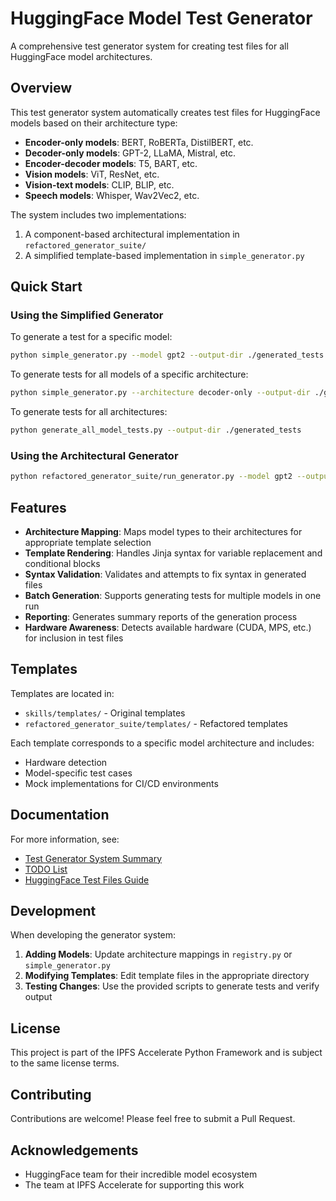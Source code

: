 # HuggingFace Model Test Generator

A comprehensive test generator system for creating test files for all HuggingFace model architectures.

## Overview

This test generator system automatically creates test files for HuggingFace models based on their architecture type:

- **Encoder-only models**: BERT, RoBERTa, DistilBERT, etc.
- **Decoder-only models**: GPT-2, LLaMA, Mistral, etc.
- **Encoder-decoder models**: T5, BART, etc.
- **Vision models**: ViT, ResNet, etc.
- **Vision-text models**: CLIP, BLIP, etc.
- **Speech models**: Whisper, Wav2Vec2, etc.

The system includes two implementations:
1. A component-based architectural implementation in `refactored_generator_suite/`
2. A simplified template-based implementation in `simple_generator.py`

## Quick Start

### Using the Simplified Generator

To generate a test for a specific model:

```bash
python simple_generator.py --model gpt2 --output-dir ./generated_tests
```

To generate tests for all models of a specific architecture:

```bash
python simple_generator.py --architecture decoder-only --output-dir ./generated_tests --limit 3
```

To generate tests for all architectures:

```bash
python generate_all_model_tests.py --output-dir ./generated_tests
```

### Using the Architectural Generator

```bash
python refactored_generator_suite/run_generator.py --model gpt2 --output-dir ./generated_tests
```

## Features

- **Architecture Mapping**: Maps model types to their architectures for appropriate template selection
- **Template Rendering**: Handles Jinja syntax for variable replacement and conditional blocks
- **Syntax Validation**: Validates and attempts to fix syntax in generated files
- **Batch Generation**: Supports generating tests for multiple models in one run
- **Reporting**: Generates summary reports of the generation process
- **Hardware Awareness**: Detects available hardware (CUDA, MPS, etc.) for inclusion in test files

## Templates

Templates are located in:
- `skills/templates/` - Original templates
- `refactored_generator_suite/templates/` - Refactored templates

Each template corresponds to a specific model architecture and includes:
- Hardware detection
- Model-specific test cases
- Mock implementations for CI/CD environments

## Documentation

For more information, see:
- [Test Generator System Summary](TEST_GENERATOR_SYSTEM_SUMMARY.md)
- [TODO List](TEST_GENERATOR_TODO.md)
- [HuggingFace Test Files Guide](HF_TEST_IMPLEMENTATION_CHECKLIST.md)

## Development

When developing the generator system:

1. **Adding Models**: Update architecture mappings in `registry.py` or `simple_generator.py`
2. **Modifying Templates**: Edit template files in the appropriate directory
3. **Testing Changes**: Use the provided scripts to generate tests and verify output

## License

This project is part of the IPFS Accelerate Python Framework and is subject to the same license terms.

## Contributing

Contributions are welcome! Please feel free to submit a Pull Request.

## Acknowledgements

- HuggingFace team for their incredible model ecosystem
- The team at IPFS Accelerate for supporting this work